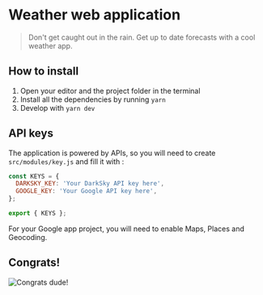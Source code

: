 # Weather web application

> Don't get caught out in the rain. Get up to date forecasts with a cool weather app.

## How to install
1. Open your editor and the project folder in the terminal
2. Install all the dependencies by running `yarn`
3. Develop with `yarn dev`

## API keys

The application is powered by APIs, so you will need to create `src/modules/key.js` and fill it with :

```javascript
const KEYS = {
  DARKSKY_KEY: 'Your DarkSky API key here',
  GOOGLE_KEY: 'Your Google API key here',
};

export { KEYS };
```
For your Google app project, you will need to enable Maps, Places and Geocoding.

## Congrats!

![Congrats dude!](https://media.giphy.com/media/YRuFixSNWFVcXaxpmX/giphy.gif)
